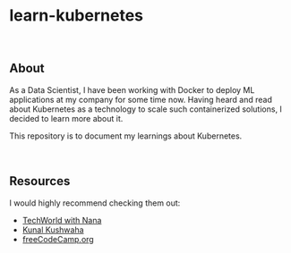 # learn-kubernetes

<br>

## About
As a Data Scientist, I have been working with Docker to deploy ML applications at my company for some time now. 
Having heard and read about Kubernetes as a technology to scale such containerized solutions, 
I decided to learn more about it.

This repository is to document my learnings about Kubernetes. 


<br>

## Resources
I would highly recommend checking them out:

- [TechWorld with Nana](https://www.youtube.com/channel/UCdngmbVKX1Tgre699-XLlUA)
- [Kunal Kushwaha](https://www.youtube.com/channel/UCBGOUQHNNtNGcGzVq5rIXjw)
- [freeCodeCamp.org](https://www.youtube.com/c/Freecodecamp)
